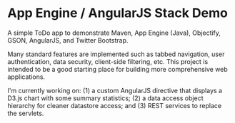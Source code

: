 App Engine / AngularJS Stack Demo
=============================

A simple ToDo app to demonstrate Maven, App Engine (Java), Objectify, GSON, AngularJS, and Twitter Bootstrap.

Many standard features are implemented such as tabbed navigation, user authentication, data security, client-side filtering, etc.  This project is intended to be a good starting place for building more comprehensive web applications.

I'm currently working on:
(1) a custom AngularJS directive that displays a D3.js chart with some summary statistics; 
(2) a data access object hierarchy for cleaner datastore access; and
(3) REST services to replace the servlets.
